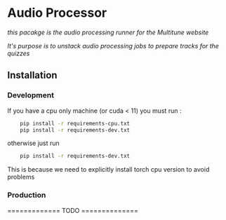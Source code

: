 # Audio Processor
_this pacakge is the audio processing runner for the Multitune website_

_It's purpose is to unstack audio processing jobs to prepare tracks for the quizzes_

## Installation
### Development
If you have a cpu only machine (or cuda < 11) you must run :
```bash
    pip install -r requirements-cpu.txt
    pip install -r requirements-dev.txt
```
otherwise just run 
```bash
    pip install -r requirements-dev.txt
```

This is because we need to explicitly install torch cpu version to avoid problems

### Production
============= TODO ==============